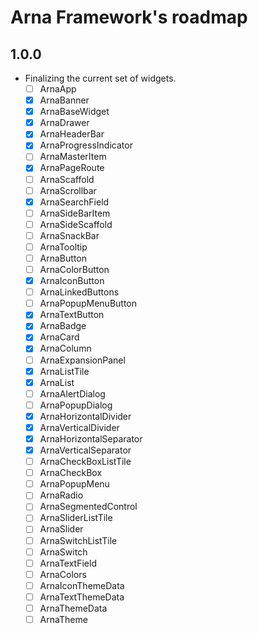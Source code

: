 # Arna Framework's roadmap

## 1.0.0

- Finalizing the current set of widgets.
  - [ ] ArnaApp
  - [x] ArnaBanner
  - [x] ArnaBaseWidget
  - [x] ArnaDrawer
  - [x] ArnaHeaderBar
  - [x] ArnaProgressIndicator
  - [ ] ArnaMasterItem
  - [x] ArnaPageRoute
  - [ ] ArnaScaffold
  - [ ] ArnaScrollbar
  - [x] ArnaSearchField
  - [ ] ArnaSideBarItem
  - [ ] ArnaSideScaffold
  - [ ] ArnaSnackBar
  - [ ] ArnaTooltip
  - [ ] ArnaButton
  - [ ] ArnaColorButton
  - [x] ArnaIconButton
  - [ ] ArnaLinkedButtons
  - [ ] ArnaPopupMenuButton
  - [x] ArnaTextButton
  - [x] ArnaBadge
  - [x] ArnaCard
  - [x] ArnaColumn
  - [ ] ArnaExpansionPanel
  - [x] ArnaListTile
  - [x] ArnaList
  - [ ] ArnaAlertDialog
  - [ ] ArnaPopupDialog
  - [x] ArnaHorizontalDivider
  - [x] ArnaVerticalDivider
  - [x] ArnaHorizontalSeparator
  - [x] ArnaVerticalSeparator
  - [ ] ArnaCheckBoxListTile
  - [ ] ArnaCheckBox
  - [ ] ArnaPopupMenu
  - [ ] ArnaRadio
  - [ ] ArnaSegmentedControl
  - [ ] ArnaSliderListTile
  - [ ] ArnaSlider
  - [ ] ArnaSwitchListTile
  - [ ] ArnaSwitch
  - [ ] ArnaTextField
  - [ ] ArnaColors
  - [ ] ArnaIconThemeData
  - [ ] ArnaTextThemeData
  - [ ] ArnaThemeData
  - [ ] ArnaTheme
